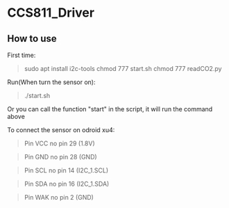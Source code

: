 # CCS811_Driver

## How to use
First time:
> sudo apt install i2c-tools
> chmod 777 start.sh
> chmod 777 readCO2.py

Run(When turn the sensor on):
> ./start.sh

Or you can call the function "start" in the script, it will run the command above

To connect the sensor on odroid xu4:

> Pin VCC no pin 29 (1.8V)

> Pin GND no pin 28 (GND)

> Pin SCL no pin 14 (I2C_1.SCL)

> Pin SDA no pin 16 (I2C_1.SDA)

> Pin WAK no pin 2 (GND)
